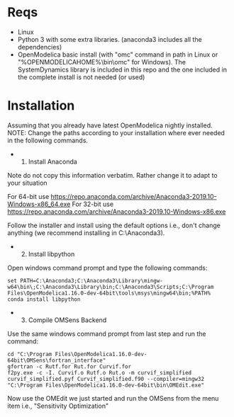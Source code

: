 # Reqs
- Linux
- Python 3 with some extra libraries. (anaconda3 includes all the dependencies)
- OpenModelica basic install (with "omc" command in path in Linux or "%OPENMODELICAHOME%\\bin\\omc" for Windows). The SystemDynamics library is included in this repo and the one included in the complete install is not needed (or used)

# Installation
Assuming that you already have latest OpenModelica nightly installed.
NOTE: Change the paths according to your installation where ever needed in the following commands.

* 1. Install Anaconda

Note do not copy this information verbatim. 
Rather change it to adapt to your situation 

For 64-bit use https://repo.anaconda.com/archive/Anaconda3-2019.10-Windows-x86_64.exe
For 32-bit use https://repo.anaconda.com/archive/Anaconda3-2019.10-Windows-x86.exe

Follow the installer and install using the default options i.e., don't change anything (we recommend installing in C:\Anaconda3).

* 2. Install libpython

Open windows command prompt and type the following commands:

```
set PATH=C:\Anaconda3;C:\Anaconda3\Library\mingw-w64\bin\;C:\Anaconda3\Library\bin;C:\Anaconda3\Scripts;C:\Program Files\OpenModelica1.16.0-dev-64bit\tools\msys\mingw64\bin;%PATH%
conda install libpython
```
* 3. Compile OMSens Backend


Use the same windows command prompt from last step and run the command:

```
cd "C:\Program Files\OpenModelica1.16.0-dev-64bit\OMSens\fortran_interface"
gfortran -c Rutf.for Rut.for Curvif.for
f2py.exe -c -I. Curvif.o Rutf.o Rut.o -m curvif_simplified curvif_simplified.pyf Curvif_simplified.f90 --compiler=mingw32
"C:\Program Files\OpenModelica1.16.0-dev-64bit\bin\OMEdit.exe"
```

Now use the OMEdit we just started and run the OMSens from the menu item i.e., "Sensitivity Optimization"
